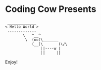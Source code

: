 # Coding Cow Presents

```
 _____________
< Hello World >
 -------------
        \   ^__^
         \  (oo)\_______
            (__)\       )\/\
                ||----w |
                ||     ||

```
Enjoy!

